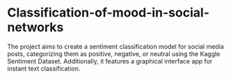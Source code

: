 # Classification-of-mood-in-social-networks
The project aims to create a sentiment classification model for social media posts, categorizing them as positive, negative, or neutral using the Kaggle Sentiment Dataset. Additionally, it features a graphical interface app for instant text classification.
